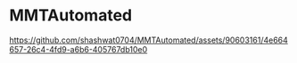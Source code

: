 # MMTAutomated

https://github.com/shashwat0704/MMTAutomated/assets/90603161/4e664657-26c4-4fd9-a6b6-405767db10e0




